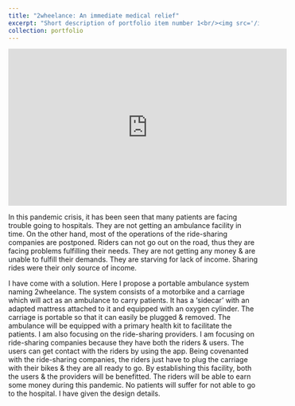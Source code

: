 ```yaml
---
title: "2wheelance: An immediate medical relief"
excerpt: "Short description of portfolio item number 1<br/><img src='/images/wheelance.jpg'>"
collection: portfolio
---
```


<iframe width="560" height="315" src="https://www.youtube.com/watch?v=nlUictFYwrc" frameborder="0" allowfullscreen></iframe>

In this pandemic crisis,   it has been seen that many patients are facing trouble going to hospitals. They are not getting an ambulance facility in time. On the other hand, most of the operations of the ride-sharing companies are postponed. Riders can not go out on the road, thus they are facing problems fulfilling their needs. They are not getting any money & are unable to fulfill their demands. They are starving for lack of income. Sharing rides were their only source of income.

I have come with a solution. Here I propose a portable ambulance system naming 2wheelance. The system consists of a motorbike and a carriage which will act as an ambulance to carry patients. It has a ‘sidecar’ with an adapted mattress attached to it and equipped with an oxygen cylinder. The carriage is portable so that it can easily be plugged & removed. The ambulance will be equipped with a primary health kit to facilitate the patients. I am also focusing on the ride-sharing providers. I am focusing on ride-sharing companies because they have both the riders & users. The users can get contact with the riders by using the app. Being covenanted with the ride-sharing companies, the riders just have to plug the carriage with their bikes & they are all ready to go. By establishing this facility, both the users & the providers will be benefitted. The riders will be able to earn some money during this pandemic. No patients will suffer for not able to go to the hospital. I have given the design details. 
